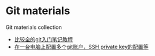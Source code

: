 # Git materials

Git materials collection

- [比较全的git入门笔记教程](http://coderlt.coding.me/2015/09/22/git-141210/)
- [在一台电脑上配置多个git账户，SSH private key的配置等](https://blog.csdn.net/baidu_35738377/article/details/54580156)
